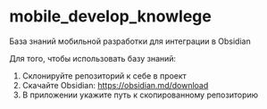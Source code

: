 # mobile_develop_knowlege
База знаний мобильной разработки для интеграции в Obsidian

Для того, чтобы использовать базу знаний:
1) Склонируйте репозиторий к себе в проект
2) Скачайте Obsidian: https://obsidian.md/download
3) В приложении укажите путь к скопированному репозиторию
